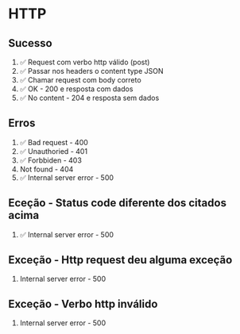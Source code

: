 # HTTP
 ## Sucesso
 1. ✅ Request com verbo http válido (post)
 2. ✅ Passar nos headers o content type JSON
 3. ✅ Chamar request com body correto
 4. ✅ OK - 200 e resposta com dados
 5. ✅ No content - 204 e resposta sem dados

 ## Erros
 1. ✅ Bad request - 400
 2. ✅ Unauthoried - 401
 3. ✅ Forbbiden - 403
 4. Not found - 404
 5. ✅ Internal server error - 500

 ## Eceção - Status code diferente dos citados acima
 1. ✅ Internal server error - 500

 ## Exceção - Http request deu alguma exceção
 1. Internal server error - 500
 
 ## Exceção - Verbo http inválido
 1. Internal server error - 500 